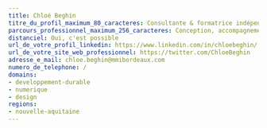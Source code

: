 ```yaml
---
title: Chloé Beghin
titre_du_profil_maximum_80_caracteres: Consultante & formatrice indépendante en accessibilité numérique, assurance qualité web (certifiée Opquast expert) et UX Design.
parcours_professionnel_maximum_256_caracteres: Conception, accompagnement et formation, Indépendante - Cheffe de projet web, Graphique Alliance - Designer expérience collaborateurs,Orange Business Services
distanciel: Oui, c'est possible
url_de_votre_profil_linkedin: https://www.linkedin.com/in/chloebeghin/
url_de_votre_site_web_professionnel: https://twitter.com/ChloeBeghin
adresse_e_mail: chloe.beghin@mmibordeaux.com
numero_de_telephone: /
domains:
- developpement-durable
- numerique
- design
regions:
- nouvelle-aquitaine
---
```

